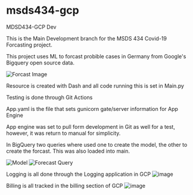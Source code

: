 # msds434-gcp
MDSD434-GCP Dev

This is the Main Development branch for the MSDS 434 Covid-19 Forcasting project.

This project uses ML to forcast probible cases in Germany from Google's Bigquery open source data.

![Forcast Image](https://user-images.githubusercontent.com/9835157/172074018-aac6c6c5-64f4-42d7-a43c-ee44371ecf97.PNG)

Resource is created with Dash and all code running this is set in Main.py

Testing is done through Git Actions

App.yaml is the file that sets gunicorn gate/server information for App Engine

App engine was set to pull form development in Git as well for a test, however, it was return to manual for simplicity.

In BigQuery two queries where used one to create the model, the other to create the forcast. This was also loaded into main.

![Model](https://user-images.githubusercontent.com/9835157/172074216-40e17fe2-419f-4ba0-80c9-76a661d2791f.PNG)
![Forecast Query](https://user-images.githubusercontent.com/9835157/172074241-3ae9e7d3-117c-4f51-979c-68a5528a013b.PNG)

Logging is all done through the Logging application in GCP
![image](https://user-images.githubusercontent.com/9835157/172076138-53c87f26-014f-453d-9372-b0cb78d58e7c.png)

Billing is all tracked in the billing section of GCP
![image](https://user-images.githubusercontent.com/9835157/172076185-13e01ffe-59ad-4aa4-8b57-f986ebdcd957.png)

